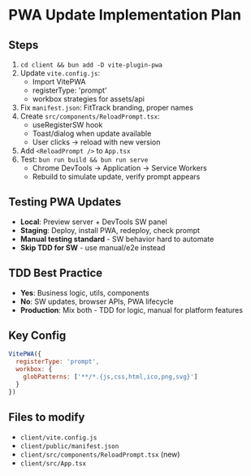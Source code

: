 # PWA Update Implementation Plan

## Steps
1. `cd client && bun add -D vite-plugin-pwa`
2. Update `vite.config.js`:
   - Import VitePWA
   - registerType: 'prompt'
   - workbox strategies for assets/api
3. Fix `manifest.json`: FitTrack branding, proper names
4. Create `src/components/ReloadPrompt.tsx`:
   - useRegisterSW hook
   - Toast/dialog when update available
   - User clicks → reload with new version
5. Add `<ReloadPrompt />` to `App.tsx`
6. Test: `bun run build && bun run serve`
   - Chrome DevTools → Application → Service Workers
   - Rebuild to simulate update, verify prompt appears

## Testing PWA Updates
- **Local**: Preview server + DevTools SW panel
- **Staging**: Deploy, install PWA, redeploy, check prompt
- **Manual testing standard** - SW behavior hard to automate
- **Skip TDD for SW** - use manual/e2e instead

## TDD Best Practice
- **Yes**: Business logic, utils, components
- **No**: SW updates, browser APIs, PWA lifecycle
- **Production**: Mix both - TDD for logic, manual for platform features

## Key Config
```js
VitePWA({
  registerType: 'prompt',
  workbox: {
    globPatterns: ['**/*.{js,css,html,ico,png,svg}']
  }
})
```

## Files to modify
- `client/vite.config.js`
- `client/public/manifest.json`
- `client/src/components/ReloadPrompt.tsx` (new)
- `client/src/App.tsx`

